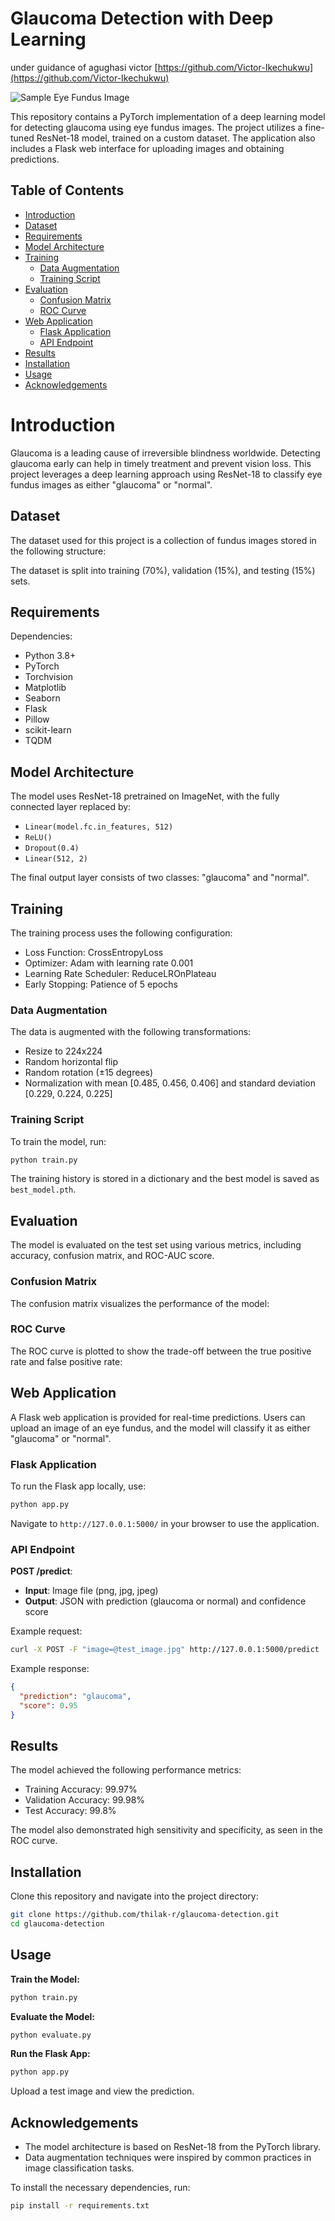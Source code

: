 
# Glaucoma Detection with Deep Learning

under guidance of agughasi victor [https://github.com/Victor-Ikechukwu](https://github.com/Victor-Ikechukwu)

![Sample Eye Fundus Image](https://github.com/thilak-r/mini-project/blob/master/Screenshot%202024-11-12%20223137.png)

This repository contains a PyTorch implementation of a deep learning model for detecting glaucoma using eye fundus images. The project utilizes a fine-tuned ResNet-18 model, trained on a custom dataset. The application also includes a Flask web interface for uploading images and obtaining predictions.


## Table of Contents

- [Introduction](#introduction)
- [Dataset](#dataset)
- [Requirements](#requirements)
- [Model Architecture](#model-architecture)
- [Training](#training)
  - [Data Augmentation](#data-augmentation)
  - [Training Script](#training-script)
- [Evaluation](#evaluation)
  - [Confusion Matrix](#confusion-matrix)
  - [ROC Curve](#roc-curve)
- [Web Application](#web-application)
  - [Flask Application](#flask-application)
  - [API Endpoint](#api-endpoint)
- [Results](#results)
- [Installation](#installation)
- [Usage](#usage)
- [Acknowledgements](#acknowledgements)


# Introduction

Glaucoma is a leading cause of irreversible blindness worldwide. Detecting glaucoma early can help in timely treatment and prevent vision loss. This project leverages a deep learning approach using ResNet-18 to classify eye fundus images as either "glaucoma" or "normal".

## Dataset

The dataset used for this project is a collection of fundus images stored in the following structure:

The dataset is split into training (70%), validation (15%), and testing (15%) sets.

## Requirements

Dependencies:

- Python 3.8+
- PyTorch
- Torchvision
- Matplotlib
- Seaborn
- Flask
- Pillow
- scikit-learn
- TQDM

## Model Architecture

The model uses ResNet-18 pretrained on ImageNet, with the fully connected layer replaced by:

- `Linear(model.fc.in_features, 512)`
- `ReLU()`
- `Dropout(0.4)`
- `Linear(512, 2)`

The final output layer consists of two classes: "glaucoma" and "normal".

## Training

The training process uses the following configuration:

- Loss Function: CrossEntropyLoss
- Optimizer: Adam with learning rate 0.001
- Learning Rate Scheduler: ReduceLROnPlateau
- Early Stopping: Patience of 5 epochs

### Data Augmentation

The data is augmented with the following transformations:

- Resize to 224x224
- Random horizontal flip
- Random rotation (±15 degrees)
- Normalization with mean [0.485, 0.456, 0.406] and standard deviation [0.229, 0.224, 0.225]

### Training Script

To train the model, run:

```bash
python train.py
```

The training history is stored in a dictionary and the best model is saved as `best_model.pth`.

## Evaluation

The model is evaluated on the test set using various metrics, including accuracy, confusion matrix, and ROC-AUC score.

### Confusion Matrix

The confusion matrix visualizes the performance of the model:

### ROC Curve

The ROC curve is plotted to show the trade-off between the true positive rate and false positive rate:

## Web Application

A Flask web application is provided for real-time predictions. Users can upload an image of an eye fundus, and the model will classify it as either "glaucoma" or "normal".

### Flask Application

To run the Flask app locally, use:

```bash
python app.py
```

Navigate to `http://127.0.0.1:5000/` in your browser to use the application.

### API Endpoint

**POST /predict**:
- **Input**: Image file (png, jpg, jpeg)
- **Output**: JSON with prediction (glaucoma or normal) and confidence score

Example request:

```bash
curl -X POST -F "image=@test_image.jpg" http://127.0.0.1:5000/predict
```

Example response:

```json
{
  "prediction": "glaucoma",
  "score": 0.95
}
```

## Results

The model achieved the following performance metrics:

- Training Accuracy: 99.97%
- Validation Accuracy: 99.98%
- Test Accuracy: 99.8%

The model also demonstrated high sensitivity and specificity, as seen in the ROC curve.

## Installation

Clone this repository and navigate into the project directory:

```bash
git clone https://github.com/thilak-r/glaucoma-detection.git
cd glaucoma-detection
```

## Usage

**Train the Model:**

```bash
python train.py
```

**Evaluate the Model:**

```bash
python evaluate.py
```

**Run the Flask App:**

```bash
python app.py
```

Upload a test image and view the prediction.


## Acknowledgements

- The model architecture is based on ResNet-18 from the PyTorch library.
- Data augmentation techniques were inspired by common practices in image classification tasks.

To install the necessary dependencies, run:

```bash
pip install -r requirements.txt
```
